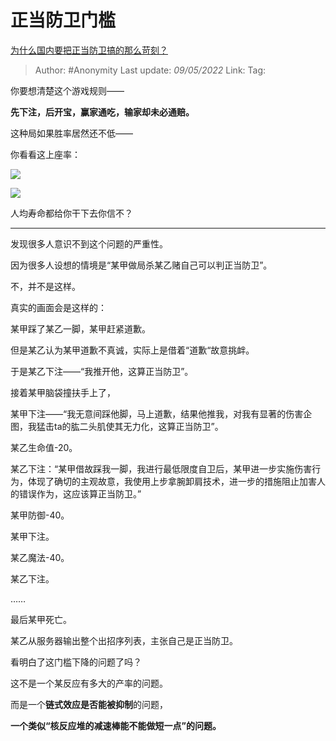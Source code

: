 # 正当防卫门槛
[为什么国内要把正当防卫搞的那么苛刻？](https://www.zhihu.com/question/293319626/answer/2466781323)

> Author: #Anonymity 
> Last update: *09/05/2022* 
> Link:
> Tag: 

你要想清楚这个游戏规则——

**先下注，后开宝，赢家通吃，输家却未必通赔。**

这种局如果胜率居然还不低——

你看看这上座率：

![](https://pic2.zhimg.com/50/v2-6c0b16aab26750fb7751f580ceffa3a5_720w.jpg?source=1940ef5c)

  

![](https://pic1.zhimg.com/50/v2-4b20fbd7aeff5c2502fda8d05a33128e_720w.jpg?source=1940ef5c)

人均寿命都给你干下去你信不？

---

发现很多人意识不到这个问题的严重性。

因为很多人设想的情境是“某甲做局杀某乙赌自己可以判正当防卫”。

不，并不是这样。

真实的画面会是这样的：

某甲踩了某乙一脚，某甲赶紧道歉。

但是某乙认为某甲道歉不真诚，实际上是借着“道歉“故意挑衅。

于是某乙下注——“我推开他，这算正当防卫”。

接着某甲脑袋撞扶手上了，

某甲下注——“我无意间踩他脚，马上道歉，结果他推我，对我有显著的伤害企图，我猛击ta的肱二头肌使其无力化，这算正当防卫”。

某乙生命值-20。

某乙下注：“某甲借故踩我一脚，我进行最低限度自卫后，某甲进一步实施伤害行为，体现了确切的主观故意，我使用上步拿腕卸肩技术，进一步的措施阻止加害人的错误作为，这应该算正当防卫。”

某甲防御-40。

某甲下注。

某乙魔法-40。

某乙下注。

……

最后某甲死亡。

某乙从服务器输出整个出招序列表，主张自己是正当防卫。

看明白了这门槛下降的问题了吗？

这不是一个某反应有多大的产率的问题。

而是一个**链式效应是否能被抑制**的问题，

**一个类似“核反应堆的减速棒能不能做短一点”的问题。**